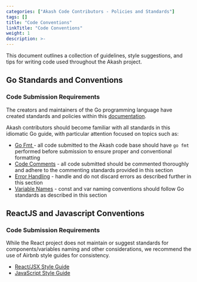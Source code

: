 ```yaml
---
categories: ["Akash Code Contributors - Policies and Standards"]
tags: []
title: "Code Conventions"
linkTitle: "Code Conventions"
weight: 1
description: >-
---
```


This document outlines a collection of guidelines, style suggestions, and tips for writing code used throughout the Akash project.

## Go Standards and Conventions

### Code Submission Requirements

The creators and maintainers of the Go programming language have created standards and policies within this [documentation](https://go.dev/wiki/CodeReviewComments).

Akash contributors should become familiar with all standards in this idiomatic Go guide, with particular attention focused on topics such as:

* [Go Fmt ](https://go.dev/wiki/CodeReviewComments#gofmt)- all code submitted to the Akash code base should have `go fmt` performed before submission to ensure proper and conventional formatting
* [Code Comments](https://go.dev/wiki/CodeReviewComments#comment-sentences) - all code submitted should be commented thoroughly and adhere to the commenting standards provided in this section
* [Error Handling](https://go.dev/wiki/CodeReviewComments#handle-errors) - handle and do not discard errors as described further in this section
* [Variable Names](https://go.dev/wiki/CodeReviewComments#variable-names) - const and var naming conventions should follow Go standards as described in this section

## ReactJS and Javascript Conventions

### Code Submission Requirements

While the React project does not maintain or suggest standards for components/variables naming and other considerations, we recommend the use of Airbnb style guides for consistency.

* [React/JSX Style Guide](https://github.com/airbnb/javascript/tree/master/react)
* [JavaScript Style Guide](https://github.com/airbnb/javascript)
